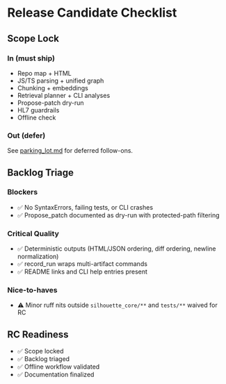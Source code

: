 # Release Candidate Checklist

## Scope Lock
### In (must ship)
- Repo map + HTML
- JS/TS parsing + unified graph
- Chunking + embeddings
- Retrieval planner + CLI analyses
- Propose-patch dry-run
- HL7 guardrails
- Offline check

### Out (defer)
See [parking_lot.md](parking_lot.md) for deferred follow-ons.

## Backlog Triage
### Blockers
- ✅ No SyntaxErrors, failing tests, or CLI crashes
- ✅ Propose_patch documented as dry-run with protected-path filtering

### Critical Quality
- ✅ Deterministic outputs (HTML/JSON ordering, diff ordering, newline normalization)
- ✅ record_run wraps multi-artifact commands
- ✅ README links and CLI help entries present

### Nice-to-haves
- ⚠️ Minor ruff nits outside `silhouette_core/**` and `tests/**` waived for RC

## RC Readiness
- ✅ Scope locked
- ✅ Backlog triaged
- ✅ Offline workflow validated
- ✅ Documentation finalized
